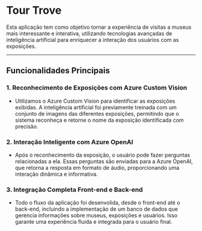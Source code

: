 # Tour Trove

Esta aplicação tem como objetivo tornar a experiência de visitas a museus mais interessante e interativa, utilizando tecnologias avançadas de inteligência artificial para enriquecer a interação dos usuários com as exposições.

---

## Funcionalidades Principais

### 1. Reconhecimento de Exposições com Azure Custom Vision
- Utilizamos o Azure Custom Vision para identificar as exposições exibidas. A inteligência artificial foi previamente treinada com um conjunto de imagens das diferentes exposições, permitindo que o sistema reconheça e retorne o nome da exposição identificada com precisão.

### 2. Interação Inteligente com Azure OpenAI
- Após o reconhecimento da exposição, o usuário pode fazer perguntas relacionadas a ela. Essas perguntas são enviadas para a Azure OpenAI, que retorna a resposta em formato de áudio, proporcionando uma interação dinâmica e informativa.

### 3. Integração Completa Front-end e Back-end
- Todo o fluxo da aplicação foi desenvolida, desde o front-end até o back-end, incluindo a implementação de um banco de dados que gerencia informações sobre museus, exposições e usuários. Isso garante uma experiência fluida e integrada para o usuário final.

